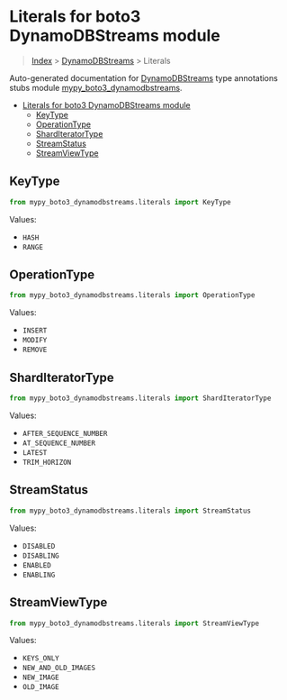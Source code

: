 # Literals for boto3 DynamoDBStreams module

> [Index](../index.md) > [DynamoDBStreams](./index.md) > Literals

Auto-generated documentation for [DynamoDBStreams](https://boto3.amazonaws.com/v1/documentation/api/latest/reference/services/dynamodbstreams.html#DynamoDBStreams)
type annotations stubs module [mypy_boto3_dynamodbstreams](https://pypi.org/project/mypy-boto3-dynamodbstreams/).

- [Literals for boto3 DynamoDBStreams module](#literals-for-boto3-dynamodbstreams-module)
  - [KeyType](#keytype)
  - [OperationType](#operationtype)
  - [ShardIteratorType](#sharditeratortype)
  - [StreamStatus](#streamstatus)
  - [StreamViewType](#streamviewtype)

## KeyType

```python
from mypy_boto3_dynamodbstreams.literals import KeyType
```

Values:

- `HASH`
- `RANGE`

## OperationType

```python
from mypy_boto3_dynamodbstreams.literals import OperationType
```

Values:

- `INSERT`
- `MODIFY`
- `REMOVE`

## ShardIteratorType

```python
from mypy_boto3_dynamodbstreams.literals import ShardIteratorType
```

Values:

- `AFTER_SEQUENCE_NUMBER`
- `AT_SEQUENCE_NUMBER`
- `LATEST`
- `TRIM_HORIZON`

## StreamStatus

```python
from mypy_boto3_dynamodbstreams.literals import StreamStatus
```

Values:

- `DISABLED`
- `DISABLING`
- `ENABLED`
- `ENABLING`

## StreamViewType

```python
from mypy_boto3_dynamodbstreams.literals import StreamViewType
```

Values:

- `KEYS_ONLY`
- `NEW_AND_OLD_IMAGES`
- `NEW_IMAGE`
- `OLD_IMAGE`

